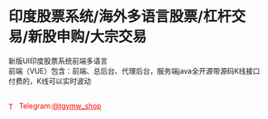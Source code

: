 # 印度股票系统/海外多语言股票/杠杆交易/新股申购/大宗交易

新版UI印度股票系统前端多语言<br>前端（VUE）包含：前端、总后台、代理后台，服务端java全开源带源码K线接口付费的，K线可以实时波动<br><br>




<p style="color: red;"><img src="https://cdn-icons-png.flaticon.com/512/2111/2111646.png" alt="Telegram Icon" style="width: 16px; vertical-align: middle; margin-right: 5px;">Telegram:<a href="https://t.me/tgymw_shop" style="color: red;">@tgymw_shop</a></p>
